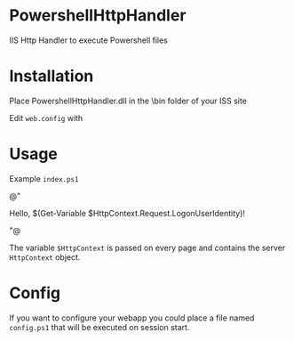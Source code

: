 # PowershellHttpHandler
IIS Http Handler to execute Powershell files

# Installation
Place PowershellHttpHandler.dll in the \bin folder of your ISS site

Edit `web.config` with

  <configuration>
      <system.webServer>
          <handlers>
              <add name="Powershell" path="*.ps1" verb="*" type="System.Web.Handlers.PowershellHandler" preCondition="integratedMode" />
          </handlers>
          <defaultDocument>
              <files>
                  <add value="index.ps1" />
              </files>
          </defaultDocument>
      </system.webServer>
  </configuration>

# Usage
Example `index.ps1`

  @"
  <html>
    <head>
      <title>Powershell Handler Test</title>
    </head>
    <body>
      <p>Hello, $(Get-Variable $HttpContext.Request.LogonUserIdentity)!</p>
    </body>
  </html>
  "@
  
The variable `$HttpContext` is passed on every page and contains the server `HttpContext` object.

# Config
If you want to configure your webapp you could place a file named `config.ps1` that will be executed on session start.
